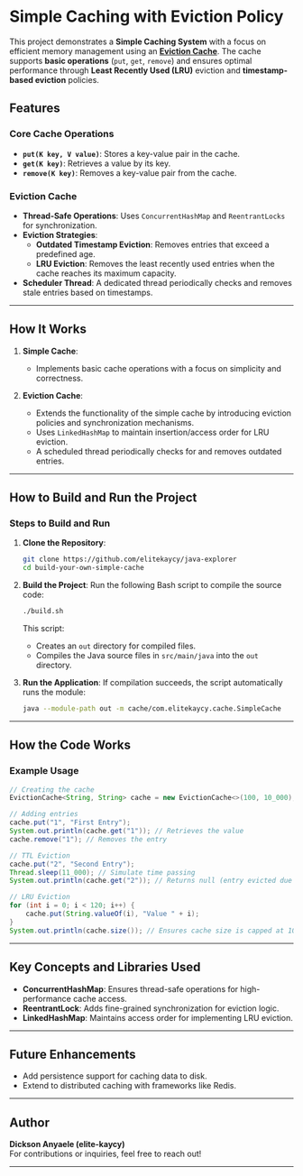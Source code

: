 # Simple Caching with Eviction Policy

This project demonstrates a **Simple Caching System** with a focus on efficient memory management using an [**Eviction Cache**](./src/main/java/com/elitekaycy/cache/service/impl/EvictionCache.java). The cache supports **basic operations** (`put`, `get`, `remove`) and ensures optimal performance through **Least Recently Used (LRU)** eviction and **timestamp-based eviction** policies.

## Features

### Core Cache Operations
- **`put(K key, V value)`**: Stores a key-value pair in the cache.
- **`get(K key)`**: Retrieves a value by its key.
- **`remove(K key)`**: Removes a key-value pair from the cache.

### Eviction Cache
- **Thread-Safe Operations**: Uses `ConcurrentHashMap` and `ReentrantLocks` for synchronization.
- **Eviction Strategies**:
  - **Outdated Timestamp Eviction**: Removes entries that exceed a predefined age.
  - **LRU Eviction**: Removes the least recently used entries when the cache reaches its maximum capacity.
- **Scheduler Thread**: A dedicated thread periodically checks and removes stale entries based on timestamps.

---

## How It Works

1. **Simple Cache**:
   - Implements basic cache operations with a focus on simplicity and correctness.

2. **Eviction Cache**:
   - Extends the functionality of the simple cache by introducing eviction policies and synchronization mechanisms.
   - Uses `LinkedHashMap` to maintain insertion/access order for LRU eviction.
   - A scheduled thread periodically checks for and removes outdated entries.

---

## How to Build and Run the Project

### Steps to Build and Run
1. **Clone the Repository**:
   ```bash
   git clone https://github.com/elitekaycy/java-explorer
   cd build-your-own-simple-cache 
   ```

2. **Build the Project**:
   Run the following Bash script to compile the source code:
   ```bash
   ./build.sh
   ```
   This script:
   - Creates an `out` directory for compiled files.
   - Compiles the Java source files in `src/main/java` into the `out` directory.

3. **Run the Application**:
   If compilation succeeds, the script automatically runs the module:
   ```bash
   java --module-path out -m cache/com.elitekaycy.cache.SimpleCache
   ```

---

## How the Code Works

### Example Usage
```java
// Creating the cache
EvictionCache<String, String> cache = new EvictionCache<>(100, 10_000); // Max capacity: 100, TTL: 10 seconds

// Adding entries
cache.put("1", "First Entry");
System.out.println(cache.get("1")); // Retrieves the value
cache.remove("1"); // Removes the entry

// TTL Eviction
cache.put("2", "Second Entry");
Thread.sleep(11_000); // Simulate time passing
System.out.println(cache.get("2")); // Returns null (entry evicted due to TTL)

// LRU Eviction
for (int i = 0; i < 120; i++) {
    cache.put(String.valueOf(i), "Value " + i);
}
System.out.println(cache.size()); // Ensures cache size is capped at 100
```

---

## Key Concepts and Libraries Used
- **ConcurrentHashMap**: Ensures thread-safe operations for high-performance cache access.
- **ReentrantLock**: Adds fine-grained synchronization for eviction logic.
- **LinkedHashMap**: Maintains access order for implementing LRU eviction.

---

## Future Enhancements
- Add persistence support for caching data to disk.
- Extend to distributed caching with frameworks like Redis.

---

## Author
**Dickson Anyaele (elite-kaycy)**  
For contributions or inquiries, feel free to reach out!

---

